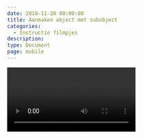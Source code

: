 ```yaml
---
date: 2018-11-28 00:00:00
title: Aanmaken object met subobject
categories:
  - Instructie filmpjes
description:
type: Document
page: mobile
---
```


<video  autoplay>
  <source src="https://help.ignissoftware.nl/videos/ObjectMetSubObject_aanmaken.mp4" type="video/mp4">
  Your browser does not support the video tag.
</video>